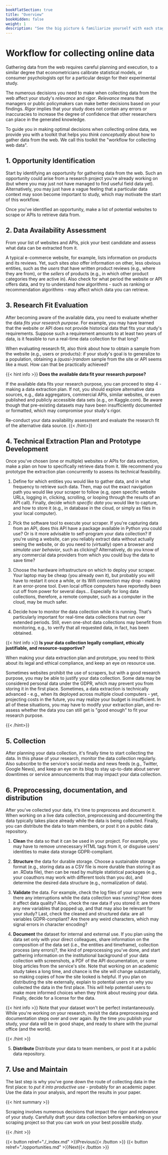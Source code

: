 ```yaml
---
bookFlatSection: true
title: "Overview"
bookHidden: false
weight: 1
description: "See the big picture & familiarize yourself with each stage of the workflow."
---
```


# Workflow for collecting online data

Gathering data from the web requires careful planning and execution, to a similar degree that econometricians calibrate statistical models, or consumer psychologists opt for a particular design for their experimental study.

The numerous decisions you need to make when collecting data from the web affect your study's *relevance* and *rigor*. *Relevance* means that managers or public policymakers can make better decisions based on your findings. *Rigor* implies that your study does not contain any errors or inaccuracies to increase the degree of confidence that other researchers can place in the generated knowledge.

To guide you in making optimal decisions when collecting online data, we provide you with a toolkit that helps you *think conceptually* about how to gather data from the web. We call this toolkit the "workflow for collecting web data".

## 1. Opportunity Identification

Start by identifying an opportunity for gathering data from the web. Such an opportunity could arise from a research project you're already working on (but where you may just not have managed to find useful field data yet). Alternatively, you may just have a vague feeling that a particular data context may soon become important to study, which may motivate the start of this workflow.

Once you've identified an opportunity, make a list of potential websites to scrape or APIs to retrieve data from.

## 2. Data Availability Assessment

From your list of websites and APIs, pick your best candidate and assess what data can be extracted from it.

A typical e-commerce website, for example, lists information on products and its reviews. Yet, such sites *also* offer information on other, less obvious entities, such as the *users* that have written product reviews (e.g., where they are from), or the *sellers* of products (e.g., in which other product categories they are active in). Also check for what period the website or API offers data, and try to understand how algorithms - such as ranking or recommendation algorithms - may affect which data you can retrieve.

## 3. Research Fit Evaluation

After becoming aware of the available data, you need to evaluate whether the data *fits your research purpose*. For example, you may have learned that the website or API does not provide historical data that fits your study's requirements. Suppose such a requirement amounts to at least two years of data, is it feasible to run a real-time data collection for that long?

When evaluating research fit, also think about how to obtain a sample from the website (e.g., users or products): if your study's goal is to generalize to a population, obtaining a *(quasi-)random* sample from the site or API seems like a must. How can that be practically achieved?

{{< hint info >}}
__Does the available data fit your research purpose?__

If the available data fits your research purpose, you can proceed to step 4 - making a data extraction plan. If not, you should explore alternative data sources, e.g., data aggregators, commercial APIs, similar websites, or even published and publicly accessible data sets (e.g., on Kaggle.com). Be aware though that pre-existing datasets may have been insufficiently documented or formatted, which may compromise your study's rigor.

Re-conduct your data availability assessment and evaluate the research fit of the alternative data source.
{{< /hint>}}

## 4. Technical Extraction Plan and Prototype Development

Once you've chosen (one or multiple) websites or APIs for data extraction, make a plan on how to specifically retrieve data from it. We recommend you prototype the extraction plan concurrently to assess its technical feasibility.

1. Define for which entities you would like to gather data, and in what frequency to retrieve such data. Then, map out the exact navigation path you would like your scraper to follow (e.g, open specific website URLs, logging in, clicking, scrolling, or looping through the results of an API call). Finally, decide *which specific data* you would like to capture, and how to store it (e.g., in database in the cloud, or simply as files in your local computer).

2. Pick the software tool to execute your scraper. If you're capturing data from an API, does this API have a package available in Python you could use? Or is it more advisable to self-program your data collection? If you're using a website, can you reliably extract data without actually seeing the website, or do you need to (virtually) open a browser and *simulate user behavior*, such as clicking? Alternatively, do you know of any commercial data providers from which you could buy the data to save time?

3. Choose the hardware infrastructure on which to deploy your scraper. Your laptop may be cheap (you already own it), but probably you will have to restart it once a while, or its Wifi connection may drop - making it an error-prone tool. Even local office computers have reportedly been cut off from power for several days... Especially for long data collections, therefore, a remote computer, such as a computer in the cloud, may be much safer.

4. Decide how to monitor the data collection while it is running. That's particularly important for real-time data collections that run over extended periods. Still, even one-shot data collections may benefit from monitoring, e.g., to verify that all requested data, in fact, has been obtained.

{{< hint info >}}
__Is your data collection legally compliant, ethically justifiable, and resource-supportive?__

When making your data extraction plan and prototype, you need to think about its legal and ethical compliance, and keep an eye on resource use.

Sometimes websites prohibit the use of scrapers, but with a good research purpose, you may be able to justify your data collection. Some data may be considered personal data under the GDPR, which may prevent you from storing it in the first place. Sometimes, a data extraction is technically advanced - e.g., when its deployed across multiple cloud computers - yet, projecting costs in the future, you may realize your budget is insufficient. In all of these situations, you may have to modify your extraction plan, and re-assess whether the data you can still get is "good enough" to fit your research purpose.

{{< /hint>}}

## 5. Collection

After planning your data collection, it's finally time to start collecting the data. In this phase of your research, monitor the data collection regularly. Also subscribe to the service's social media and news feeds (e.g., Twitter, Google News), and keep an eye on its blog to stay up-to-date about server downtimes or service announcements that may impact your data collection.

## 6. Preprocessing, documentation, and distribution

After you've collected your data, it's time to preprocess and document it. When working on a live data collection, preprocessing and documenting the data typically takes place already while the data is being collected. Finally, you can distribute the data to team members, or post it on a public data repository.

1. __Clean__ the data so that it can be used in your project. For example, you may have to remove unnecessary HTML tags from it, or disguise users' identities to make data storage GDPR-compliant.

2. __Structure__ the data for durable storage. Choose a sustainable storage format (e.g., storing data as a CSV file is more durable than storing it as an .RData file), then can be read by multiple statistical packages (e.g., your coauthors may work with different tools than you do), and determine the desired data structure (e.g., normalization of data).

3. __Validate__ the data. For example, check the log files of your scraper: were there any interruptions while the data collection was running? How does it affect data quality? Also, check the raw data if you stored it: are there any new variables that popped up, and that may also be relevant for your study? Last, check the cleaned and structured data: are all variables GDPR-compliant? Are there any weird characters, which may signal errors in character encoding?

4. __Document__ the dataset for internal and external use. If you plan using the data set only with your direct colleagues, share information on the composition of the data set (i.e., the entities and timeframe), collection process (any errors)?, the kind of preprocessing you've done, and start gathering information on the institutional background of your data collection with screenshots, a PDF of the API documentation, or some blog articles from the service's site. Note that working on an academic study takes a long time, and chance is the site will change substantially, so making copies of how the site looked is helpful. If you plan on distributing the site externally, explain to potential users on why you collected the data in the first place. This will help potential users to make more informed choices when they think about reusing your data. Finally, decide for a license for the data.

{{< hint info >}}
Note that your dataset won't be perfect instantaneously. While you're working on your research, revisit the data preprocessing and documentation steps over and over again. By the time you publish your study, your data will be in good shape, and ready to share with the journal office (and the world).

{{< /hint >}}

5. __Distribute__
Distribute your data to team members, or post it at a public data repository.

## 7. Use and Maintain

The last step is why you've gone down the route of collecting data in the first place: to *put it into productive use* - probably for an academic paper. Use the data in your analysis, and report the results in your paper.

{{< hint summary >}}

Scraping involves numerous decisions that impact the rigor and relevance of your study. Carefully draft your data collection before embarking on your scraping project so that you can work on your best possible study.

{{< /hint >}}


{{< button relref="./_index.md" >}}Previous{{< /button >}}
{{< button relref="./opportunities.md" >}}Next{{< /button >}}
